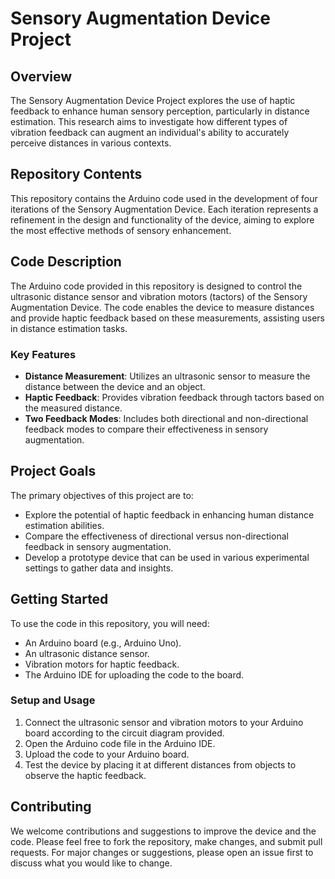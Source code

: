 
# Sensory Augmentation Device Project

## Overview
The Sensory Augmentation Device Project explores the use of haptic feedback to enhance human sensory perception, particularly in distance estimation. This research aims to investigate how different types of vibration feedback can augment an individual's ability to accurately perceive distances in various contexts.

## Repository Contents
This repository contains the Arduino code used in the development of four iterations of the Sensory Augmentation Device. Each iteration represents a refinement in the design and functionality of the device, aiming to explore the most effective methods of sensory enhancement.


## Code Description
The Arduino code provided in this repository is designed to control the ultrasonic distance sensor and vibration motors (tactors) of the Sensory Augmentation Device. The code enables the device to measure distances and provide haptic feedback based on these measurements, assisting users in distance estimation tasks.

### Key Features
- **Distance Measurement**: Utilizes an ultrasonic sensor to measure the distance between the device and an object.
- **Haptic Feedback**: Provides vibration feedback through tactors based on the measured distance.
- **Two Feedback Modes**: Includes both directional and non-directional feedback modes to compare their effectiveness in sensory augmentation.

## Project Goals
The primary objectives of this project are to:
- Explore the potential of haptic feedback in enhancing human distance estimation abilities.
- Compare the effectiveness of directional versus non-directional feedback in sensory augmentation.
- Develop a prototype device that can be used in various experimental settings to gather data and insights.

## Getting Started
To use the code in this repository, you will need:
- An Arduino board (e.g., Arduino Uno).
- An ultrasonic distance sensor.
- Vibration motors for haptic feedback.
- The Arduino IDE for uploading the code to the board.

### Setup and Usage
1. Connect the ultrasonic sensor and vibration motors to your Arduino board according to the circuit diagram provided.
2. Open the Arduino code file in the Arduino IDE.
3. Upload the code to your Arduino board.
4. Test the device by placing it at different distances from objects to observe the haptic feedback.

## Contributing
We welcome contributions and suggestions to improve the device and the code. Please feel free to fork the repository, make changes, and submit pull requests. For major changes or suggestions, please open an issue first to discuss what you would like to change.

